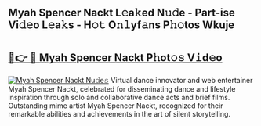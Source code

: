 ## Myah Spencer Nackt L𝚎a𝚔ed N𝚞𝚍e - Part-ise Vi𝚍𝚎o L𝚎a𝚔s - H𝚘𝚝 O𝚗𝚕yf𝚊ns P𝚑𝚘tos Wkuje

# <h2><a href="http://kfefkkn.oniu.top/?m=Myah+Spencer+Nackt">🔗👉 🔴 Myah Spencer Nackt P𝚑ot𝚘𝚜 V𝚒d𝚎o</a></h2>

[![Myah Spencer Nackt Nu𝚍e𝚜](https://i.imgur.com/0qMVB7G.gif)](http://kfefkkn.oniu.top/?m=Myah+Spencer+Nackt)
Virtual dance innovator and web entertainer Myah Spencer Nackt, celebrated for disseminating dance and lifestyle inspiration through solo and collaborative dance acts and brief films. Outstanding mime artist Myah Spencer Nackt, recognized for their remarkable abilities and achievements in the art of silent storytelling.  
